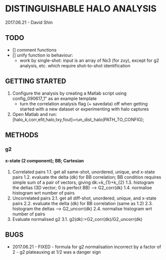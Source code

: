 # DISTINGUISHABLE HALO ANALYSIS
2017.06.21 - David Shin

## TODO
- [] comment functions
- [] unify function io behaviour:
    - work by single-shot: input is an array of Nx3 (for zxy), except for g2 analysis, etc. which require shot-to-shot identification

## GETTING STARTED
1. Configure the analysis by creating a Matlab script using config_090617_1" as an example template
	* turn the correlation analysis flag (+ savedata) off when getting started with a new dataset or experimenting with halo captures
2. Open Matlab and run:
	[halo_k,corr,efit,halo,txy,fout]=run_dist_halo(PATH_TO_CONFIG);

## METHODS
### g2
#### x-state (2 component); BB; Cartesian
1. Correlated pairs
	1.1. get all same-shot, unordered, unique, and x-state pairs 
	1.2. evaluate the delta (dk) for BB correlation; BB condition requires simple sum of a pair of vectors, giving dk:=k_{1}+k_{2}
	1.3. histogram the deltas (3D vector; 0 is perfect BB) --> G2_corr(dk)
	1.4. normalise histogram wrt number of pairs
2. Uncorrelated pairs
	2.1. get all diff-shot, unordered, unique, and x-state pairs
	2.2. evaluate the delta (dk) for BB correlation (same as 1.2)
	2.3. histogram the deltas --> G2_uncorr(dk)
	2.4. normalise histogram wrt number of pairs
3. Evaluate normalised g2
	3.1. g2(dk):=G2_corr(dk)/G2_uncorr(dk)

## BUGS
* 2017.06.21 - FIXED - formula for g2 normalisation incorrect by a factor of 2 - g2 plateauxing at 1/2 was a danger sign 
